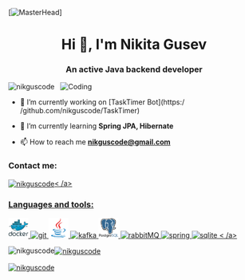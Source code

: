 [![MasterHead](https://i.pinimg.com/originals/37/4a/9c/374a9ce6182b7a8aafd8c6ea6b698ff3.gif)]
<h1 align="center">Hi 👋, I'm Nikita Gusev</h1>
<h3 align="center">An active Java backend developer</h3>
<img align="right" alt="Coding" width="400" src="https://i.pinimg.com/originals/f5/1c/60/f51c60112154d8fb8e5286b4caaf4627.gif">

<p align="left"> <img src=" https://komarev.com/ghpvc/?username=nikguscode&label=Profile%20views&color=0e75b6&style=flat" alt="nikguscode" /> </p>

- 🔭 I’m currently working on [TaskTimer Bot](https:/ /github.com/nikguscode/TaskTimer)

- 🌱 I’m currently learning **Spring JPA, Hibernate**

- 📫 How to reach me **nikguscode@gmail.com**

<h3 align="left">Сontact me:</h3>
<p align="left">
<a href="https://www.leetcode.com/nikguscode" target="blank"><img align="center" src="https:// raw.githubusercontent.com/rahuldkjain/github-profile-readme-generator/master/src/images/icons/Social/leet-code.svg" alt="nikguscode" height="30" width="40" />< /a>
</p>

<h3 align="left">Languages and tools:</h3>
<p align="left"> <a href="https://www.docker.com/" target=" _blank" rel="noreferrer"> <img src="https://raw.githubusercontent.com/devicons/devicon/master/icons/docker/docker-original-wordmark.svg" alt="docker" width="40 " height="40"/> </a> <a href="https://git-scm.com/" target="_blank" rel="noreferrer"> <img src="https://www. Vectorlogo.zone/logos/git-scm/git-scm-icon.svg" alt="git" width="40" height="40"/> </a> <a href="https://www. java.com" target="_blank" rel="noreferrer"> <img src="https://raw.githubusercontent.com/devicons/devicon/master/icons/java/java-original.svg" alt="java " width="40" height="40"/> </a> <a href="https://kafka.apache.org/" target="_blank" rel="noreferrer"> <img src="https ://www.vectorlogo.zone/logos/apache_kafka/apache_kafka-icon.svg" alt="kafka" width="40" height="40"/> </a> <a href="https://www .postgresql.org" target="_blank" rel="noreferrer"> <img src="https://raw.githubusercontent.com/devicons/devicon/master/icons/postgresql/postgresql-original-wordmark.svg" alt ="postgresql" width="40" height="40"/> </a> <a href="https://www.rabbitmq.com" target="_blank" rel="noreferrer"> <img src="https://www.vectorlogo.zone/logos/rabbitmq/rabbitmq-icon.svg" alt="rabbitMQ" width="40" height= "40"/> </a> <a href="https://spring.io/" target="_blank" rel="noreferrer"> <img src="https://www.vectorlogo.zone/logos /springio/springio-icon.svg" alt="spring" width="40" height="40"/> </a> <a href="https://www.sqlite.org/" target="_blank " rel="noreferrer"> <img src="https://www.vectorlogo.zone/logos/sqlite/sqlite-icon.svg" alt="sqlite" width="40" height="40"/> < /а> </p>

<p><img align="left" src="https://github-readme-stats.vercel.app/api/top-langs?username=nikguscode&show_icons=true&locale=en&layout=compact" alt="nikguscode" /> </p>

<p> <img align="center" src="https://github-readme-stats.vercel.app/api?username=nikguscode&show_icons=true&locale=en" alt="nikguscode" /> </p>

<p><img align="center" src="https://github-readme-streak-stats.herokuapp.com/?user=nikguscode&" alt="nikguscode" /></p>
